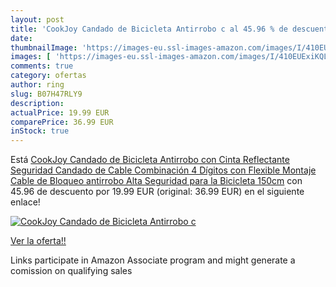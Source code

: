 ```yaml
---
layout: post
title: 'CookJoy Candado de Bicicleta Antirrobo c al 45.96 % de descuento'
date: 
thumbnailImage: 'https://images-eu.ssl-images-amazon.com/images/I/410EUExiKQL._SL200_.jpg'
images: [ 'https://images-eu.ssl-images-amazon.com/images/I/410EUExiKQL._SL200_.jpg' ]
comments: true
category: ofertas
author: ring
slug: B07H47RLY9
description:
actualPrice: 19.99 EUR
comparePrice: 36.99 EUR
inStock: true
---
```


Está [CookJoy Candado de Bicicleta Antirrobo con Cinta Reflectante Seguridad Candado de Cable Combinación 4 Dígitos con Flexible Montaje Cable de Bloqueo antirrobo Alta Seguridad para la Bicicleta 150cm](https://www.amazon.es/dp/B07H47RLY9/?tag=tolees-21) con 45.96 de descuento por 19.99 EUR (original: 36.99 EUR) en el siguiente enlace!

[![CookJoy Candado de Bicicleta Antirrobo c](https://images-eu.ssl-images-amazon.com/images/I/410EUExiKQL._SL200_.jpg)](https://www.amazon.es/dp/B07H47RLY9/?tag=tolees-21)

[Ver la oferta!!](https://www.amazon.es/dp/B07H47RLY9/?tag=tolees-21)

Links participate in Amazon Associate program and might generate a comission on qualifying sales


